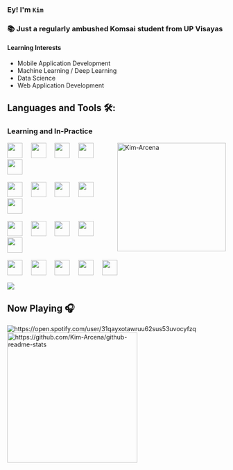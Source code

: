 ### Ey! I'm `Kim`

<h3 align="left" margin= "20px">📚 Just a regularly ambushed Komsai student from UP Visayas</h3>

<h4 align="left" margin= "20px">Learning Interests</h4> 

- Mobile Application Development
- Machine Learning / Deep Learning
- Data Science
- Web Application Development
 
<h2 align="left" margin= "20px">Languages and Tools 🛠: </h2>
<h3 align="left" margin= "20px">Learning and In-Practice</h3> 
<img align="right" height="250px" src="https://media.giphy.com/media/l2YOC9BjeXhCybEaI/giphy.gif?cid=ecf05e470lbytvgf7iq3dtmxxairpaovcrrmhiejene3mudt&rid=giphy.gif&ct=g" alt="Kim-Arcena" />
     
<img src="https://cdn.jsdelivr.net/gh/devicons/devicon@latest/icons/python/python-original.svg" width="35px">&nbsp;&nbsp;&nbsp;&nbsp;
<img src="https://cdn.jsdelivr.net/gh/devicons/devicon@latest/icons/c/c-original.svg" width="35px">&nbsp;&nbsp;&nbsp;&nbsp;
<img src="https://cdn.jsdelivr.net/gh/devicons/devicon@latest/icons/csharp/csharp-original.svg" width="35px">&nbsp;&nbsp;&nbsp;&nbsp;
<img src="https://cdn.jsdelivr.net/gh/devicons/devicon@latest/icons/java/java-original.svg" width="35px">&nbsp;&nbsp;&nbsp;&nbsp;
<img src="https://cdn.jsdelivr.net/gh/devicons/devicon@latest/icons/r/r-original.svg" width="35px">&nbsp;&nbsp;&nbsp;&nbsp;

<img src="https://cdn.jsdelivr.net/gh/devicons/devicon@latest/icons/matlab/matlab-original.svg" width="35px">&nbsp;&nbsp;&nbsp;&nbsp;
<img src="https://cdn.jsdelivr.net/gh/devicons/devicon@latest/icons/jupyter/jupyter-original.svg" width="35px">&nbsp;&nbsp;&nbsp;&nbsp;
<img src="https://cdn.jsdelivr.net/gh/devicons/devicon@latest/icons/tensorflow/tensorflow-original.svg" width="35px">&nbsp;&nbsp;&nbsp;&nbsp;
<img src="https://cdn.jsdelivr.net/gh/devicons/devicon@latest/icons/firebase/firebase-plain.svg" width="35px">&nbsp;&nbsp;&nbsp;&nbsp;
<img src="https://cdn.jsdelivr.net/gh/devicons/devicon@latest/icons/mysql/mysql-original.svg" width="35px">&nbsp;&nbsp;&nbsp;&nbsp;


<img src="https://cdn.jsdelivr.net/gh/devicons/devicon@latest/icons/html5/html5-original.svg" width="35px">&nbsp;&nbsp;&nbsp;&nbsp;
<img src="https://cdn.jsdelivr.net/gh/devicons/devicon@latest/icons/css3/css3-original.svg" width="35px">&nbsp;&nbsp;&nbsp;&nbsp;
<img src="https://cdn.jsdelivr.net/gh/devicons/devicon@latest/icons/javascript/javascript-original.svg" width="35px">&nbsp;&nbsp;&nbsp;&nbsp;
<img src="https://cdn.jsdelivr.net/gh/devicons/devicon@latest/icons/bootstrap/bootstrap-original.svg" width="35px">&nbsp;&nbsp;&nbsp;&nbsp;
<img src="https://cdn.jsdelivr.net/gh/devicons/devicon@latest/icons/dot-net/dot-net-original.svg" width="35px">&nbsp;&nbsp;&nbsp;&nbsp;

<img src="https://cdn.jsdelivr.net/gh/devicons/devicon@latest/icons/vscode/vscode-original.svg" width="35px">&nbsp;&nbsp;&nbsp;&nbsp;
<img src="https://cdn.jsdelivr.net/gh/devicons/devicon@latest/icons/visualstudio/visualstudio-plain.svg" width="35px">&nbsp;&nbsp;&nbsp;&nbsp;
<img src="https://cdn.jsdelivr.net/gh/devicons/devicon@latest/icons/android/android-plain.svg" width="35px">&nbsp;&nbsp;&nbsp;&nbsp;
<img src="https://cdn.jsdelivr.net/gh/devicons/devicon@latest/icons/intellij/intellij-original.svg" width="35px">&nbsp;&nbsp;&nbsp;&nbsp;
<img src="https://cdn.jsdelivr.net/gh/devicons/devicon@latest/icons/rstudio/rstudio-original.svg" width="35px">&nbsp;&nbsp;&nbsp;&nbsp;

<a href="https://www.youtube.com/watch?v=dQw4w9WgXcQ"><img src="https://user-images.githubusercontent.com/73097560/115834477-dbab4500-a447-11eb-908a-139a6edaec5c.gif"></a>


<h2 align="left" margin= "10px" style.less = "border-bottom : none"> Now Playing 🎧</h2> 
<!-- 
  [![Spotify](https://novatorem-spotify-ebon.vercel.app/api/spotify)](https://open.spotify.com/user/31qayxotawruu62sus53uvocyfzq)[![Top Langs](https://github-readme-stats.vercel.app/api/top-langs/?username=Kim-Arcena&layout=compact&langs_count=8&theme=gotham)](https://github.com/Kim-Arcena/github-readme-stats)
 -->

<img align="left" alt="https://open.spotify.com/user/31qayxotawruu62sus53uvocyfzq" align="left" src="https://novatorem-spotify-ebon.vercel.app/api/spotify">
<img alt="https://github.com/Kim-Arcena/github-readme-stats" src="https://github-readme-stats.vercel.app/api/top-langs/?username=Kim-Arcena&layout=compact&langs_count=8&theme=gotham" width="300"/>
  






